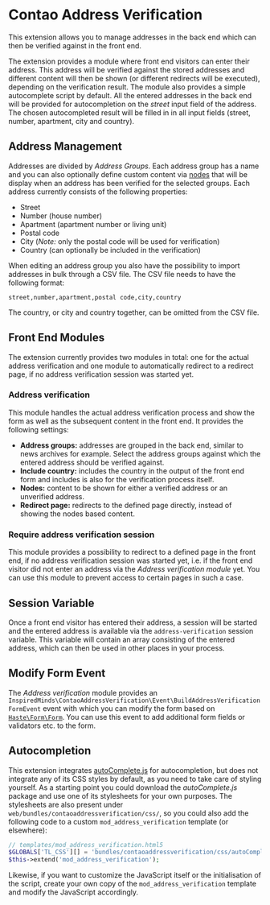 Contao Address Verification
===========================

This extension allows you to manage addresses in the back end which can then be verified against in the front end. 

The extension provides a module where front end visitors can enter their address. This address will be verified against the stored addresses and different content will then be shown (or different redirects will be executed), depending on the verification result. The module also provides a simple autocomplete script by default. All the entered addresses in the back end will be provided for autocompletion on the _street_ input field of the address. The chosen autocompleted result will be filled in in all input fields (street, number, apartment, city and country).

## Address Management

Addresses are divided by _Address Groups_. Each address group has a name and you can also optionally define custom content via [nodes](https://github.com/terminal42/contao-node) that will be display when an address has been verified for the selected groups. Each address currently consists of the following properties:

* Street
* Number (house number)
* Apartment (apartment number or living unit)
* Postal code
* City (_Note:_ only the postal code will be used for verification)
* Country (can optionally be included in the verification)

When editing an address group you also have the possibility to import addresses in bulk through a CSV file. The CSV file needs to have the following format:

```
street,number,apartment,postal code,city,country
```

The country, or city and country together, can be omitted from the CSV file.


## Front End Modules

The extension currently provides two modules in total: one for the actual address verification and one module to automatically redirect to a redirect page, if no address verification session was started yet.

### Address verification

This module handles the actual address verification process and show the form as well as the subsequent content in the front end. It provides the following settings:

* __Address groups:__ addresses are grouped in the back end, similar to news archives for example. Select the address groups against which the entered address should be verified against.
* __Include country:__ includes the country in the output of the front end form and includes is also for the verification process itself.
* __Nodes:__ content to be shown for either a verified address or an unverified address.
* __Redirect page:__ redirects to the defined page directly, instead of showing the nodes based content.

### Require address verification session

This module provides a possibility to redirect to a defined page in the front end, if no address verification session was started yet, i.e. if the front end visitor did not enter an address via the _Address verification module_ yet. You can use this module to prevent access to certain pages in such a case.

## Session Variable

Once a front end visitor has entered their address, a session will be started and the entered address is available via the `address-verification` session variable. This variable will contain an array consisting of the entered address, which can then be used in other places in your process.

## Modify Form Event

The _Address verification_ module provides an `InspiredMinds\ContaoAddressVerification\Event\BuildAddressVerificationFormEvent` event with which you can modify the form based on [`Haste\Form\Form`](https://github.com/codefog/contao-haste/blob/master/docs/Form/Form.md). You can use this event to add additional form fields or validators etc. to the form.

## Autocompletion

This extension integrates [autoComplete.js](https://tarekraafat.github.io/autoComplete.js/) for autocompletion, but does not integrate any of its CSS styles by default, as you need to take care of styling yourself. As a starting point you could download the _autoComplete.js_ package and use one of its stylesheets for your own purposes. The stylesheets are also present under `web/bundles/contaoaddressverification/css/`, so you could also add the following code to a custom `mod_address_verification` template (or elsewhere):

```php
// templates/mod_address_verification.html5
$GLOBALS['TL_CSS'][] = 'bundles/contaoaddressverification/css/autoComplete.02.css';
$this->extend('mod_address_verification');
```

Likewise, if you want to customize the JavaScript itself or the initialisation of the script, create your own copy of the `mod_address_verification` template and modify the JavaScript accordingly.
